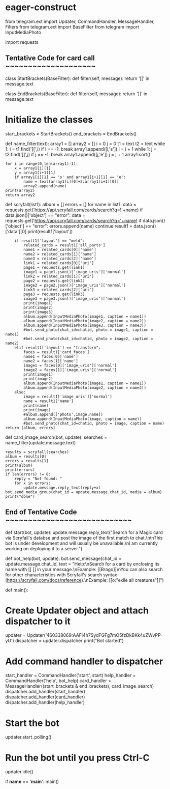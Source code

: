 # eager-construct
from telegram.ext import Updater, CommandHandler, MessageHandler, Filters
from telegram.ext import BaseFilter
from telegram import InputMediaPhoto

import requests

## Tentative Code for card call ~~~~~~~~~~~~~~~~~~~~

class StartBrackets(BaseFilter):
    def filter(self, message):
        return '[[' in message.text

class EndBrackets(BaseFilter):
    def filter(self, message):
        return ']]' in message.text

# Initialize the classes
start_brackets = StartBrackets()
end_brackets = EndBrackets()

def name_filter(text):
    array1 = []
    array2 = []
    i = 0
    j = 0
    t1 = text
    t2 = text
    while 1:
        i = t1.find('[[',i)
        if i == -1:
            break
        array1.append([i,'s'])
        i = i + 1
    while 1:
        j = t2.find(']]',j)
        if j == -1:
            break
        array1.append([j,'e'])
        j = j + 1
    array1.sort()
    
    for i in range(0,len(array1)-1):
        x = array1[i][1]
        y = array1[i+1][1]
        if array1[i][1] == 's' and array1[i+1][1] == 'e':
            name = text[array1[i][0]+2:array1[i+1][0]]
            array2.append(name)
    print(array2)
    return array2

def scryfall(list1):
    album = []
    errors = []
    for name in list1:
        data = requests.get('https://api.scryfall.com/cards/search?q=!'+name)
        if data.json()['object'] == "error":
            data = requests.get('https://api.scryfall.com/cards/search?q='+name)
        if data.json()['object'] == "error":
            errors.append(name)
            continue
        result1 = data.json()['data'][0]
        print(result1['layout'])
    
        if result1['layout'] == "meld":
            related_cards = result1['all_parts']
            name1 = related_cards[0]['name']
            name2 = related_cards[1]['name']
            name3 = related_cards[2]['name']
            link1 = related_cards[0]['uri']
            page1 = requests.get(link1)
            image1 = page1.json()['image_uris']['normal']
            link2 = related_cards[1]['uri']
            page2 = requests.get(link2)
            image2 = page2.json()['image_uris']['normal']
            link3 = related_cards[2]['uri']
            page3 = requests.get(link3)
            image3 = page3.json()['image_uris']['normal']
            print(image1)
            print(image2)
            print(image3)
            album.append(InputMediaPhoto(image1, caption = name1))
            album.append(InputMediaPhoto(image2, caption = name2))
            album.append(InputMediaPhoto(image3, caption = name3))
            #bot.send_photo(chat_id=chatid, photo = image1, caption = name1)
            #bot.send_photo(chat_id=chatid, photo = image2, caption = name2)
        elif result1['layout'] == "transform":
            faces = result1['card_faces']
            name1 = faces[0]['name']
            name2 = faces[1]['name']
            image1 = faces[0]['image_uris']['normal']
            image2 = faces[1]['image_uris']['normal']
            print(image1)
            print(image2)
            album.append(InputMediaPhoto(image1, caption = name1))
            album.append(InputMediaPhoto(image2, caption = name2))
        else:
            image = result1['image_uris']['normal']
            name = result1['name']
            print(name)
            print(image)
            #album.append(['photo',image,name])
            album.append(InputMediaPhoto(image, caption = name))
            #bot.send_photo(chat_id=chatid, photo = image, caption = name)
    return [album, errors]

def card_image_search(bot, update):
    searches = name_filter(update.message.text)

    results = scryfall(searches)
    album = results[0]
    errors = results[1]
    print(album)
    print(errors)
    if len(errors) != 0:
        reply = "Not found: "
        for x in errors:
            update.message.reply_text(reply+x)
    bot.send_media_group(chat_id = update.message.chat_id, media = album)
    print("done")
    
## End of Tentative Code ~~~~~~~~~~~~~~~~~~~~~~~~~~~~


def start(bot, update):
  update.message.reply_text("Search for a Magic card via Scryfall's databse and post the image of the first match to chat.\n\nThis bot is under development and will usually be unavailable.\nI am currently working on deploying it to a server.")

def bot_help(bot, update):
  bot.send_message(chat_id = update.message.chat_id, text = "Help:\nSearch for a card by enclosing its name with [[ ]] in your message.\nExample: [[Brago]]\nYou can also search for other characteristics with Scryfall's search syntax (https://scryfall.com/docs/reference).\nExample: [[o:\"exile all creatures\"]]")
  
def main():
  # Create Updater object and attach dispatcher to it
  updater = Updater('460338069:AAFi4h7SydFGFg7mO5fzDkBKk4uZWvPP-yU')
  dispatcher = updater.dispatcher
  print("Bot started")

  # Add command handler to dispatcher
  start_handler = CommandHandler('start', start)
  help_handler = CommandHandler('help', bot_help)
  card_handler = MessageHandler((start_brackets & end_brackets), card_image_search)
  dispatcher.add_handler(start_handler)
  dispatcher.add_handler(card_handler)
  dispatcher.add_handler(help_handler)
  
  
  # Start the bot
  updater.start_polling()

  # Run the bot until you press Ctrl-C
  updater.idle()

if __name__ == '__main__':
    main()
